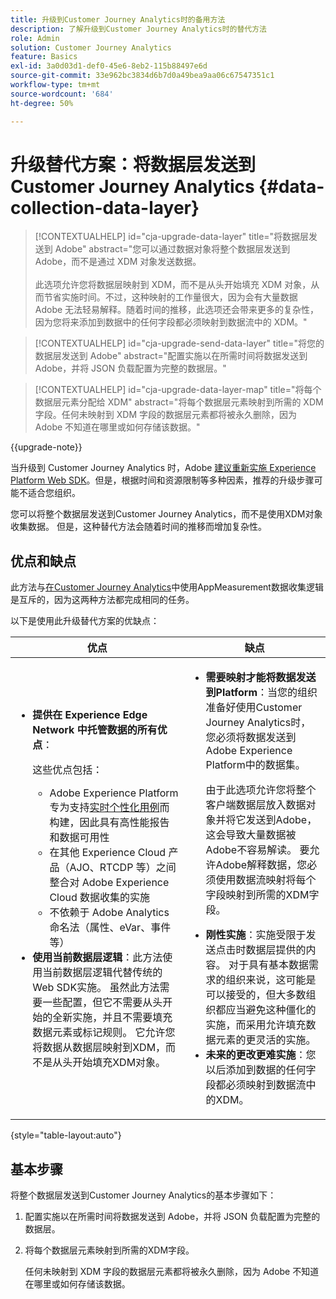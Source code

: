```yaml
---
title: 升级到Customer Journey Analytics时的备用方法
description: 了解升级到Customer Journey Analytics时的替代方法
role: Admin
solution: Customer Journey Analytics
feature: Basics
exl-id: 3a0d03d1-def0-45e6-8eb2-115b88497e6d
source-git-commit: 33e962bc3834d6b7d0a49bea9aa06c67547351c1
workflow-type: tm+mt
source-wordcount: '684'
ht-degree: 50%

---
```


# 升级替代方案：将数据层发送到 Customer Journey Analytics {#data-collection-data-layer}

<!-- markdownlint-disable MD034 -->

>[!CONTEXTUALHELP]
>id="cja-upgrade-data-layer"
>title="将数据层发送到 Adobe"
>abstract="您可以通过数据对象将整个数据层发送到 Adobe，而不是通过 XDM 对象发送数据。<br><br>此选项允许您将数据层映射到 XDM，而不是从头开始填充 XDM 对象，从而节省实施时间。不过，这种映射的工作量很大，因为会有大量数据 Adobe 无法轻易解释。随着时间的推移，此选项还会带来更多的复杂性，因为您将来添加到数据中的任何字段都必须映射到数据流中的 XDM。"

<!-- markdownlint-enable MD034 -->

<!-- markdownlint-disable MD034 -->

>[!CONTEXTUALHELP]
>id="cja-upgrade-send-data-layer"
>title="将您的数据层发送到 Adobe"
>abstract="配置实施以在所需时间将数据发送到 Adobe，并将 JSON 负载配置为完整的数据层。"

<!-- markdownlint-enable MD034 -->

<!-- markdownlint-disable MD034 -->

>[!CONTEXTUALHELP]
>id="cja-upgrade-data-layer-map"
>title="将每个数据层元素分配给 XDM"
>abstract="将每个数据层元素映射到所需的 XDM 字段。任何未映射到 XDM 字段的数据层元素都将被永久删除，因为 Adobe 不知道在哪里或如何存储该数据。"

<!-- markdownlint-enable MD034 -->

{{upgrade-note}}

当升级到 Customer Journey Analytics 时，Adobe [建议重新实施 Experience Platform Web SDK](/help/getting-started/cja-upgrade/cja-upgrade-recommendations.md)。但是，根据时间和资源限制等多种因素，推荐的升级步骤可能不适合您组织。

您可以将整个数据层发送到Customer Journey Analytics，而不是使用XDM对象收集数据。 但是，这种替代方法会随着时间的推移而增加复杂性。

## 优点和缺点

此方法与[在Customer Journey Analytics](/help/getting-started/cja-upgrade/cja-upgrade-alternative-appmeasurement.md)中使用AppMeasurement数据收集逻辑是互斥的，因为这两种方法都完成相同的任务。

以下是使用此升级替代方案的优缺点：

| 优点 | 缺点 |
|----------|---------|
| <ul><li>**提供在 Experience Edge Network 中托管数据的所有优点**： <p>这些优点包括：</p><ul><li>Adobe Experience Platform 专为支持[实时个性化用例](https://experienceleague.adobe.com/docs/experience-platform/destinations/ui/activate/configure-personalization-destinations.html)而构建，因此具有高性能报告和数据可用性</li><li>在其他 Experience Cloud 产品（AJO、RTCDP 等）之间整合对 Adobe Experience Cloud 数据收集的实施</li><li>不依赖于 Adobe Analytics 命名法（属性、eVar、事件等）</li></ul><li>**使用当前数据层逻辑**：此方法使用当前数据层逻辑代替传统的Web SDK实施。 虽然此方法需要一些配置，但它不需要从头开始的全新实施，并且不需要填充数据元素或标记规则。 它允许您将数据从数据层映射到XDM，而不是从头开始填充XDM对象。</li></ul> | <ul><li>**需要映射才能将数据发送到Platform**：当您的组织准备好使用Customer Journey Analytics时，您必须将数据发送到Adobe Experience Platform中的数据集。 <p>由于此选项允许您将整个客户端数据层放入数据对象并将它发送到Adobe，这会导致大量数据被Adobe不容易解读。 要允许Adobe解释数据，您必须使用数据流映射将每个字段映射到所需的XDM字段。</p></li><li>**刚性实施**：实施受限于发送点击时数据层提供的内容。 对于具有基本数据需求的组织来说，这可能是可以接受的，但大多数组织都应当避免这种僵化的实施，而采用允许填充数据元素的更灵活的实施。</li><li>**未来的更改更难实施**：您以后添加到数据的任何字段都必须映射到数据流中的XDM。</li></ul> |

{style="table-layout:auto"}

## 基本步骤

将整个数据层发送到Customer Journey Analytics的基本步骤如下：

1. 配置实施以在所需时间将数据发送到 Adobe，并将 JSON 负载配置为完整的数据层。

1. 将每个数据层元素映射到所需的XDM字段。

   任何未映射到 XDM 字段的数据层元素都将被永久删除，因为 Adobe 不知道在哪里或如何存储该数据。

